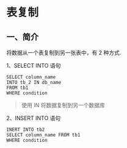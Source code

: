 # 表复制
## 一、简介
将数据从一个表复制到另一张表中，有 2 种方式.

1、SELECT INTO 语句
```
SELECT column_name
INTO tb_2 IN db_name
FROM tb1
WHERE condition
```
> 使用 IN 将数据复制到另一个数据库

2、INSERT INTO 语句
```
INERT INTO tb2
SELECT column_name FROM tb1
WHERE condition
```